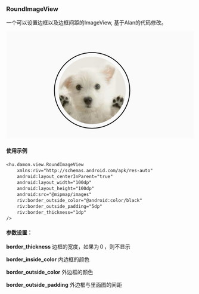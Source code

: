 ### RoundImageView
一个可以设置边框以及边框间距的ImageView, 基于Alan的代码修改。

![](demo.jpg)

#### 使用示例
```
<hu.damon.view.RoundImageView
    xmlns:riv="http://schemas.android.com/apk/res-auto"
    android:layout_centerInParent="true"
    android:layout_width="100dp"
    android:layout_height="100dp"
    android:src="@mipmap/images"
    riv:border_outside_color="@android:color/black"
    riv:border_outside_padding="5dp"
    riv:border_thickness="1dp"
/>
```
#### 参数设置：

**border_thickness**
边框的宽度，如果为０，则不显示

**border_inside_color**
内边框的颜色

**border_outside_color**
外边框的颜色

**border_outside_padding**
外边框与里面图的间距
